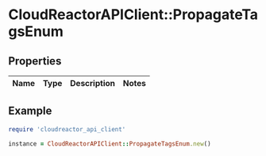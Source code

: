 # CloudReactorAPIClient::PropagateTagsEnum

## Properties

| Name | Type | Description | Notes |
| ---- | ---- | ----------- | ----- |

## Example

```ruby
require 'cloudreactor_api_client'

instance = CloudReactorAPIClient::PropagateTagsEnum.new()
```

